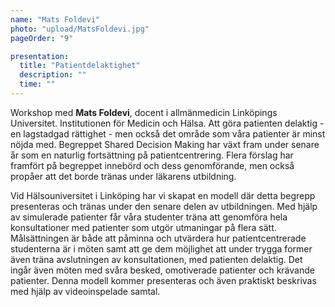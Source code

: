 ```yaml
---
name: "Mats Foldevi"
photo: "upload/MatsFoldevi.jpg"
pageOrder: "9"

presentation:
  title: "Patientdelaktighet"
  description: ""
  time: ""
---
```

Workshop med **Mats Foldevi**, docent i allmänmedicin Linköpings Universitet. Institutionen för Medicin och Hälsa.
Att göra patienten delaktig - en lagstadgad rättighet - men också det område som våra patienter är minst nöjda med. 
Begreppet Shared Decision Making har växt fram under senare år som en naturlig fortsättning på patientcentrering. Flera förslag har framfört på begreppet innebörd och dess genomförande, men också propåer att det borde tränas under läkarens utbildning.

Vid Hälsouniversitet i Linköping har vi skapat en modell där detta begrepp presenteras och tränas under den senare delen av utbildningen. Med hjälp av simulerade patienter får våra studenter träna att genomföra hela konsultationer med patienter som utgör utmaningar på flera sätt. Målsättningen är både att påminna och utvärdera hur patientcentrerade studenterna är i möten samt att ge dem möjlighet att under trygga former även träna avslutningen av konsultationen, med patienten delaktig. Det ingår även möten med svåra besked, omotiverade patienter och krävande patienter.
Denna modell kommer presenteras och även praktiskt beskrivas med hjälp av videoinspelade samtal. 



